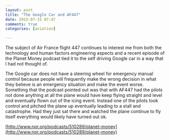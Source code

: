 ```yaml
---
layout: post
title: "The Google Car and AF447"
date: 2015-07-31 07:47
comments: true
categories: [aviation]

---
```

The subject of Air France flight 447 continues to interest me from both the technology and human factors engineering aspects and a recent episode of the Planet Money podcast tied it to the self driving Google car in a way that I had not thought of.

The Google car does not have a steering wheel for emergency manual control because people will frequently make the wrong decision in what they believe is an emergency situation and make the event worse.
Something that the podcast pointed out was that with AF447 had the pilots not done anything at all the plane would have keep flying straight and level and eventually flown out of the icing event.
Instead one of the pilots took control and pitched the plane up eventually leading to a stall and catastrophe. Had they just sat there and watched the plane continue to fly itself everything would likely have turned out ok.

[http://www.npr.org/podcasts/510289/planet-money](http://www.npr.org/podcasts/510289/planet-money)
